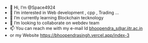 - 👋 Hi, I’m @Space4924
- 👀 I’m interested in Web development , cpp , Trading ...
- 🌱 I’m currently learning Blockchain tecknology
- 💞️ I’m looking to collaborate on webdev team 
- 📫 You can reach me with my e-mail Id bhoopendra_s@ar.iitr.ac.in
- or my Website https://bhoopendrasingh.vercel.app/index-3

<!---
Space4924/Space4924 is a ✨ special ✨ repository because its `README.md` (this file) appears on your GitHub profile.
You can click the Preview link to take a look at your changes.
--->
